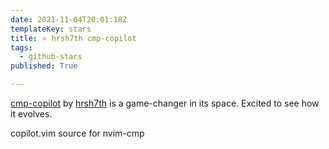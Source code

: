 ```yaml
---
date: 2021-11-04T20:01:18Z
templateKey: stars
title: ⭐ hrsh7th cmp-copilot
tags:
  - github-stars
published: True

---
```


[cmp-copilot](https://github.com/hrsh7th/cmp-copilot) by [hrsh7th](https://github.com/hrsh7th) is a game-changer in its space. Excited to see how it evolves.

copilot.vim source for nvim-cmp
